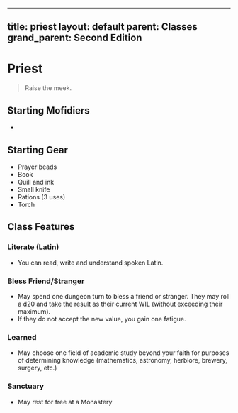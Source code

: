 
---
title: priest
layout: default
parent: Classes
grand_parent: Second Edition
---

# Priest

> Raise the meek. 

## Starting Mofidiers
- 

## Starting Gear
- Prayer beads
- Book
- Quill and ink
- Small knife
- Rations (3 uses)
- Torch

## Class Features
### Literate (Latin)
- You can read, write and understand spoken Latin.
### Bless Friend/Stranger
- May spend one dungeon turn to bless a friend or stranger. They may roll a d20 and take the result as their current WIL (without exceeding their maximum).
- If they do not accept the new value, you gain one fatigue.
### Learned
- May choose one field of academic study beyond your faith for purposes of determining knowledge (mathematics, astronomy, herblore, brewery, surgery, etc.)
### Sanctuary
- May rest for free at a Monastery
